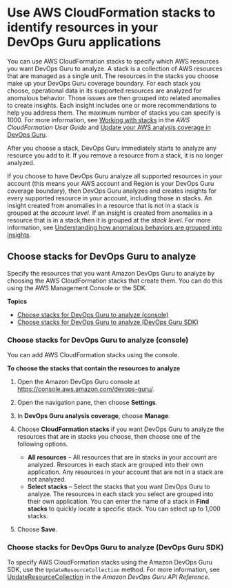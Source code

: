 # Use AWS CloudFormation stacks to identify resources in your DevOps Guru applications<a name="working-with-cfn-stacks"></a>

You can use AWS CloudFormation stacks to specify which AWS resources you want DevOps Guru to analyze\. A stack is a collection of AWS resources that are managed as a single unit\. The resources in the stacks you choose make up your DevOps Guru coverage boundary\. For each stack you choose, operational data in its supported resources are analyzed for anomalous behavior\. Those issues are then grouped into related anomalies to create insights\. Each insight includes one or more recommendations to help you address them\. The maximum number of stacks you can specify is 1000\. For more information, see [Working with stacks](https://docs.aws.amazon.com/AWSCloudFormation/latest/UserGuide/stacks.html) in the *AWS CloudFormation User Guide* and [Update your AWS analysis coverage in DevOps Guru](update-settings.md#update-coverage)\. 

After you choose a stack, DevOps Guru immediately starts to analyze any resource you add to it\. If you remove a resource from a stack, it is no longer analyzed\. 

If you choose to have DevOps Guru analyze all supported resources in your account \(this means your AWS account and Region is your DevOps Guru coverage boundary\), then DevOps Guru analyzes and creates insights for every supported resource in your account, including those in stacks\. An insight created from anomalies in a resource that is not in a stack is grouped at the *account level*\. If an insight is created from anomalies in a resource that is in a stack,then it is grouped at the *stack level*\. For more information, see [Understanding how anomalous behaviors are grouped into insights](working-with-insights.md#how-insights-are-grouped)\.

## Choose stacks for DevOps Guru to analyze<a name="choose-stacks"></a>

Specify the resources that you want Amazon DevOps Guru to analyze by choosing the AWS CloudFormation stacks that create them\. You can do this using the AWS Management Console or the SDK\. 

**Topics**
+ [Choose stacks for DevOps Guru to analyze \(console\)](#choose-stacks-console)
+ [Choose stacks for DevOps Guru to analyze \(DevOps Guru SDK\)](#choose-stacks-sdk)

### Choose stacks for DevOps Guru to analyze \(console\)<a name="choose-stacks-console"></a>

 You can add AWS CloudFormation stacks using the console\. 

**To choose the stacks that contain the resources to analyze**

1. Open the Amazon DevOps Guru console at [https://console\.aws\.amazon\.com/devops\-guru/](https://console.aws.amazon.com/devops-guru/)\.

1. Open the navigation pane, then choose **Settings**\. 

1. In **DevOps Guru analysis coverage**, choose **Manage**\. 

1. Choose **CloudFormation stacks** if you want DevOps Guru to analyze the resources that are in stacks you choose, then choose one of the following options\.
   + **All resources** – All resources that are in stacks in your account are analyzed\. Resources in each stack are grouped into their own application\. Any resources in your account that are not in a stack are not analyzed\.
   + **Select stacks** – Select the stacks that you want DevOps Guru to analyze\. The resources in each stack you select are grouped into their own application\. You can enter the name of a stack in **Find stacks** to quickly locate a specific stack\. You can select up to 1,000 stacks\.

1. Choose **Save**\. 

### Choose stacks for DevOps Guru to analyze \(DevOps Guru SDK\)<a name="choose-stacks-sdk"></a>

To specify AWS CloudFormation stacks using the Amazon DevOps Guru SDK, use the `UpdateResourceCollection` method\. For more information, see [UpdateResourceCollection](https://docs.aws.amazon.com/devops-guru/latest/APIReference/API_UpdateResourceCollection.html) in the *Amazon DevOps Guru API Reference*\. 